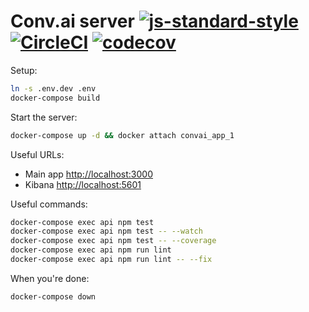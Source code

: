 # Conv.ai server [![js-standard-style](https://img.shields.io/badge/code%20style-standard-brightgreen.svg)](http://standardjs.com) [![CircleCI](https://circleci.com/gh/conv-ai/conv-ai-server.svg?style=shield&circle-token=ef4f98d41e74016dcfb21fc67ec422fdc21f030f)](https://circleci.com/gh/conv-ai/conv-ai-server) [![codecov](https://codecov.io/gh/conv-ai/conv-ai-server/branch/master/graph/badge.svg?token=bDTORFO2KP)](https://codecov.io/gh/conv-ai/conv-ai-server)

Setup:
```sh
ln -s .env.dev .env
docker-compose build
```

Start the server:
```sh
docker-compose up -d && docker attach convai_app_1
```

Useful URLs:
* Main app [http://localhost:3000](http://localhost:3000)
* Kibana [http://localhost:5601](http://localhost:5601)

Useful commands:
```sh
docker-compose exec api npm test
docker-compose exec api npm test -- --watch
docker-compose exec api npm test -- --coverage
docker-compose exec api npm run lint
docker-compose exec api npm run lint -- --fix
```

When you're done:
```sh
docker-compose down
```
